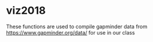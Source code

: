 # viz2018

These functions are used to compile gapminder data from https://www.gapminder.org/data/ for use in our class
